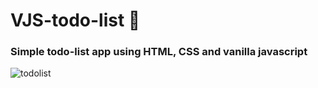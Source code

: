 # VJS-todo-list 🤏
### Simple todo-list app using HTML, CSS and vanilla javascript
![todolist](https://user-images.githubusercontent.com/39158843/167336258-51ffaeea-fff9-4b54-90ce-2296b152eaa6.PNG)
